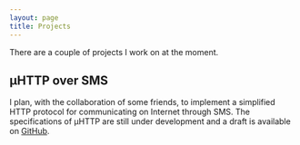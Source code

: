```yaml
---
layout: page
title: Projects
---
```


There are a couple of projects I work on at the moment.

µHTTP over SMS
--------------
I plan, with the collaboration of some friends, to implement a simplified HTTP
protocol for communicating on Internet through SMS. The specifications of µHTTP
are still under development and a draft is available on
[GitHub](https://github.com/arteymix/micro-http).

